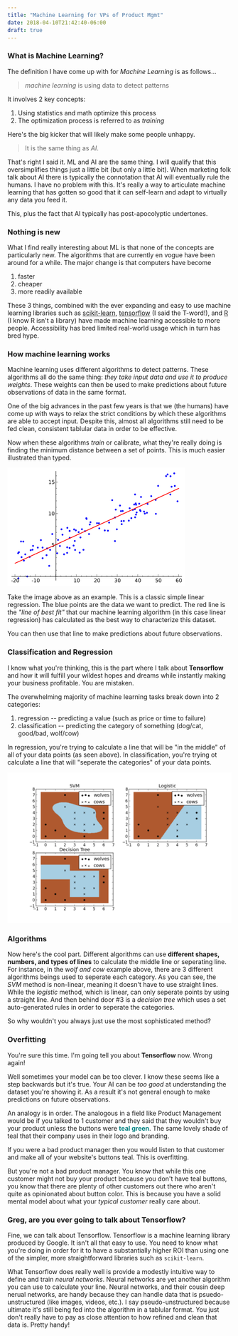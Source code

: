 ```yaml
---
title: "Machine Learning for VPs of Product Mgmt"
date: 2018-04-10T21:42:40-06:00
draft: true
---
```


### What is Machine Learning?
The definition I have come up with for *Machine Learning* is as follows...

> *machine learning* is using data to detect patterns

It involves 2 key concepts:

1. Using statistics and math optimize this process
2. The optimization process is referred to as *training*

Here's the big kicker that will likely make some people unhappy.

> It is the same thing as *AI*.

That's right I said it. ML and AI are the same thing. I will qualify that this oversimplifies
things just a little bit (but only a little bit). When marketing folk talk about AI there is 
typically the connotation that AI will eventually rule the humans. I have no problem with this. It's
really a way to articulate machine learning that has gotten so good that it can self-learn and adapt
to virtually any data you feed it.

This, plus the fact that AI typically has post-apocolyptic undertones.


### Nothing is new
What I find really interesting about ML is that none of the concepts are particularly new. The algorithms
that are currently en vogue have been around for a while. The major change is that computers have become

1. faster
2. cheaper
3. more readily available

These 3 things, combined with the ever expanding and easy to use machine learning libraries such as 
[scikit-learn](...), [tensorflow](...) (I said the T-word!), and [R](...) (I know R isn't a library) have made
machine learning accessible to more people. Accessibility has bred limited real-world usage which in turn 
has bred hype.

### How machine learning works
Machine learning uses different algorithms to detect patterns. These algorithms all do the same thing: 
*they take input data and use it to produce weights*. These weights can then be used to make predictions
about future observations of data in the same format.

One of the big advances in the past few years is that we (the humans) have come up with ways to relax the
strict conditions by which these algorithms are able to accept input. Despite this, almost all algorithms
still need to be fed clean, consistent tablular data in order to be effective.

Now when these algorithms *train* or calibrate, what they're really doing is finding the minimum distance
between a set of points. This is much easier illustrated than typed.

![](/img/linear-regression.png)

Take the image above as an example. This is a classic simple linear regression. The blue points are the
data we want to predict. The red line is the *"line of best fit"* that our machine learning algorithm (in 
this case linear regression) has calculated as the best way to characterize this dataset.

You can then use that line to make predictions about future observations.

### Classification and Regression
I know what you're thinking, this is the part where I talk about __Tensorflow__ and how it will fulfill your
wildest hopes and dreams while instantly making your business profitable. You are mistaken.

The overwhelming majority of machine learning tasks break down into 2 categories:

1. regression -- predicting a value (such as price or time to failure)
2. classification -- predicting the category of something (dog/cat, good/bad, wolf/cow)

In regression, you're trying to calculate a line that will be "in the middle" of all of your data points 
(as seen above). In classification, you're trying ot calculate a line that will "seperate the categories" 
of your data points.

![](/img/wolf-or-cow.png)

### Algorithms
Now here's the cool part. Different algorithms can use __different shapes, numbers, and types of lines__ 
to calculate the middle line or seperating line. For instance, in the *wolf and cow* example above, there are
3 different algorithms beings used to seperate each category. As you can see, the *SVM* method is non-linear,
meaning it doesn't have to use straight lines. While the *logistic* method, which is linear, can only seperate
points by using a straight line. And then behind door #3 is a *decision tree* which uses a set auto-generated
rules in order to seperate the categories.

So why wouldn't you always just use the most sophisticated method?

### Overfitting
You're sure this time. I'm going tell you about __Tensorflow__ now. Wrong again!

Well sometimes your model can be too clever. I know these seems like a step backwards but it's true. Your AI
can be *too good* at understanding the dataset you're showing it. As a result it's not general enough to make
predictions on future observations.

An analogy is in order. The analogous in a field like Product Management would be if you talked to 1 customer
and they said that they wouldn't buy your product unless the buttons were __<span style="color: teal">teal green</span>__. 
The same lovely shade of teal that their company uses in their logo and branding.

If you were a bad product manager then you would listen to that customer and make all of your website's 
buttons teal. This is overfitting.

But you're not a bad product manager. You know that while this one customer might not buy your product because
you don't have teal buttons, you know that there are plenty of other customers out there who aren't quite as
opinionated about button color. This is because you have a solid mental model about what your *typical customer* really
care about.

### Greg, are you ever going to talk about Tensorflow?
Fine, we can talk about Tensorflow. Tensorflow is a machine learning library produced by Google. It isn't all
that easy to use. You need to know what you're doing in order for it to have a substantially higher ROI than using
one of the simpler, more straightforward libraries such as `scikit-learn`. 

What Tensorflow does really well is provide a modestly intuitive way to define and train *neural networks*. Neural networks
are yet another algorithm you can use to calculate your line. Neural networks, and their cousin deep nerual networks,
are handy because they can handle data that is psuedo-unstructured (like images, videos, etc.). I say pseudo-unstructured
because ultimate it's still being fed into the algorithm in a tablular format. You just don't really have to pay as close
attention to how refined and clean that data is. Pretty handy!



